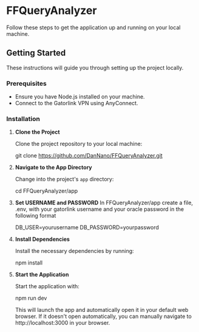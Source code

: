 # FFQueryAnalyzer

Follow these steps to get the application up and running on your local machine.

## Getting Started

These instructions will guide you through setting up the project locally.

### Prerequisites

- Ensure you have Node.js installed on your machine.
- Connect to the Gatorlink VPN using AnyConnect.

### Installation

1. **Clone the Project**

   Clone the project repository to your local machine:

   git clone https://github.com/DanNano/FFQueryAnalyzer.git

2. **Navigate to the App Directory**

   Change into the project's `app` directory:

   cd FFQueryAnalyzer/app
   
4. **Set USERNAME and PASSWORD**
   In FFQueryAnalyzer/app create a file, .env, with your gatorlink username and your oracle password in the following format
   
   DB_USER=yourusername
   DB_PASSWORD=yourpassword
   
6. **Install Dependencies**

   Install the necessary dependencies by running:

   npm install

7. **Start the Application**

   Start the application with:

   npm run dev

   This will launch the app and automatically open it in your default web browser. If it doesn't open automatically, you can manually navigate to http://localhost:3000 in your browser.

